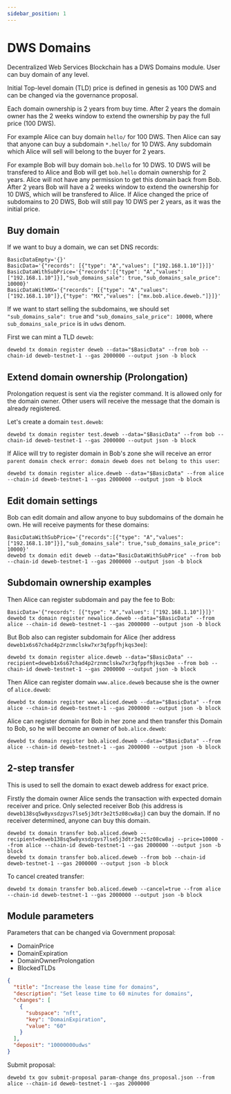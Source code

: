 ```yaml
---
sidebar_position: 1
---
```


# DWS Domains

Decentralized Web Services Blockchain has a DWS Domains module. User can buy domain of any level.

Initial Top-level domain (TLD) price is defined in genesis as 100 DWS and can be changed via the governance proposal.

Each domain ownership is 2 years from buy time. After 2 years the domain owner has the 2 weeks window to extend the ownership by pay the full price (100 DWS).

For example Alice can buy domain `hello/` for 100 DWS. Then Alice can say that anyone can buy a subdomain `*.hello/` for 10 DWS. Any subdomain which Alice will sell will belong to the buyer for 2 years.

For example Bob will buy domain `bob.hello` for 10 DWS. 10 DWS will be transfered to Alice and Bob will get `bob.hello` domain ownership for 2 years. Alice will not have any permission to get this domain back from Bob. After 2 years Bob will have a 2 weeks window to extend the ownership for 10 DWS, which will be transfered to Alice. If Alice changed the price of subdomains to 20 DWS, Bob will still pay 10 DWS per 2 years, as it was the initial price.

## Buy domain

If we want to buy a domain, we can set DNS records:

```
BasicDataEmpty='{}'
BasicData='{"records": [{"type": "A","values": ["192.168.1.10"]}]}'
BasicDataWithSubPrice='{"records":[{"type": "A","values":["192.168.1.10"]}],"sub_domains_sale": true,"sub_domains_sale_price": 10000}'
BasicDataWithMX='{"records": [{"type": "A","values": ["192.168.1.10"]},{"type": "MX","values": ["mx.bob.alice.deweb."]}]}'
```

If we want to start selling the subdomains, we should set `"sub_domains_sale": true` and `"sub_domains_sale_price": 10000`, where `sub_domains_sale_price` is in `udws` denom.

First we can mint a TLD `deweb`:

```
dewebd tx domain register deweb --data="$BasicData" --from bob --chain-id deweb-testnet-1 --gas 2000000 --output json -b block
```

## Extend domain ownership (Prolongation)

Prolongation request is sent via the register command. It is allowed only for the domain owner. Other users will receive the message that
the domain is already registered.

Let's create a domain `test.deweb`:

```
dewebd tx domain register test.deweb --data="$BasicData" --from bob --chain-id deweb-testnet-1 --gas 2000000 --output json -b block
```

If Alice will try to register domain in Bob's zone she will receive an error `parent domain check error: domain deweb does not belong to this user`:

```
dewebd tx domain register alice.deweb --data="$BasicData" --from alice --chain-id deweb-testnet-1 --gas 2000000 --output json -b block
```

## Edit domain settings

Bob can edit domain and allow anyone to buy subdomains of the domain he own. He will receive payments for these domains:

```
BasicDataWithSubPrice='{"records":[{"type": "A","values":["192.168.1.10"]}],"sub_domains_sale": true,"sub_domains_sale_price": 10000}'
dewebd tx domain edit deweb --data="BasicDataWithSubPrice" --from bob --chain-id deweb-testnet-1 --gas 2000000 --output json -b block
```

## Subdomain ownership examples

Then Alice can register subdomain and pay the fee to Bob:

```
BasicData='{"records": [{"type": "A","values": ["192.168.1.10"]}]}'
dewebd tx domain register newalice.deweb --data="$BasicData" --from alice --chain-id deweb-testnet-1 --gas 2000000 --output json -b block
```

But Bob also can register subdomain for Alice (her address `deweb1x6s67chad4p2rznmclskw7xr3qfppfhjkqs3ee`):

```
dewebd tx domain register alice.deweb --data="$BasicData" --recipient=deweb1x6s67chad4p2rznmclskw7xr3qfppfhjkqs3ee --from bob --chain-id deweb-testnet-1 --gas 2000000 --output json -b block
```

Then Alice can register domain `www.alice.deweb` because she is the owner of `alice.deweb`:

```
dewebd tx domain register www.aliced.deweb --data="$BasicData" --from alice --chain-id deweb-testnet-1 --gas 2000000 --output json -b block
```

Alice can register domain for Bob in her zone and then transfer this Domain to Bob, so he will become an owner of `bob.alice.deweb`:

```
dewebd tx domain register bob.aliced.deweb --data="$BasicData" --from alice --chain-id deweb-testnet-1 --gas 2000000 --output json -b block
```

## 2-step transfer

This is used to sell the domain to exact deweb address for exact price.

Firstly the domain owner Alice sends the transaction with expected domain receiver and price. Only selected receiver Bob (his address is `deweb138sq5w8yxsdzgvs7lse5j3dtr3e2t5z08cw8aj`) can buy the domain. If no receiver determined, anyone can buy this domain.

```
dewebd tx domain transfer bob.aliced.deweb --recipient=deweb138sq5w8yxsdzgvs7lse5j3dtr3e2t5z08cw8aj --price=10000 --from alice --chain-id deweb-testnet-1 --gas 2000000 --output json -b block
dewebd tx domain transfer bob.aliced.deweb --from bob --chain-id deweb-testnet-1 --gas 2000000 --output json -b block
```

To cancel created transfer:

```
dewebd tx domain transfer bob.aliced.deweb --cancel=true --from alice --chain-id deweb-testnet-1 --gas 2000000 --output json -b block
```

## Module parameters

Parameters that can be changed via Government proposal:

- DomainPrice
- DomainExpiration
- DomainOwnerProlongation
- BlockedTLDs

```json title="dns_proposal.json"
{
  "title": "Increase the lease time for domains",
  "description": "Set lease time to 60 minutes for domains",
  "changes": [
    {
      "subspace": "nft",
      "key": "DomainExpiration",
      "value": "60"
    }
  ],
  "deposit": "10000000udws"
}
```

Submit proposal:

```
dewebd tx gov submit-proposal param-change dns_proposal.json --from alice --chain-id deweb-testnet-1 --gas 2000000
```
